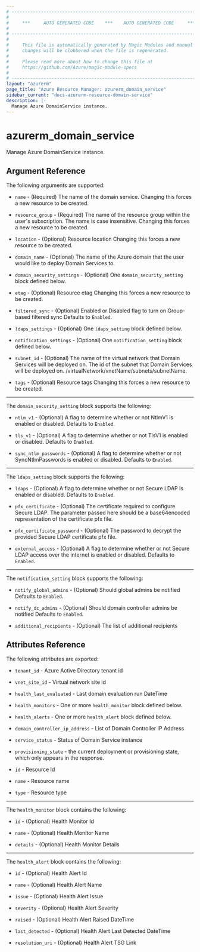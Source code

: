 ```yaml
---
# ----------------------------------------------------------------------------
#
#     ***     AUTO GENERATED CODE    ***    AUTO GENERATED CODE     ***
#
# ----------------------------------------------------------------------------
#
#     This file is automatically generated by Magic Modules and manual
#     changes will be clobbered when the file is regenerated.
#
#     Please read more about how to change this file at
#     https://github.com/Azure/magic-module-specs
#
# ----------------------------------------------------------------------------
layout: "azurerm"
page_title: "Azure Resource Manager: azurerm_domain_service"
sidebar_current: "docs-azurerm-resource-domain-service"
description: |-
  Manage Azure DomainService instance.
---
```


# azurerm_domain_service

Manage Azure DomainService instance.


## Argument Reference

The following arguments are supported:

* `name` - (Required) The name of the domain service. Changing this forces a new resource to be created.

* `resource_group` - (Required) The name of the resource group within the user's subscription. The name is case insensitive. Changing this forces a new resource to be created.

* `location` - (Optional) Resource location Changing this forces a new resource to be created.

* `domain_name` - (Optional) The name of the Azure domain that the user would like to deploy Domain Services to.

* `domain_security_settings` - (Optional) One `domain_security_setting` block defined below.

* `etag` - (Optional) Resource etag Changing this forces a new resource to be created.

* `filtered_sync` - (Optional) Enabled or Disabled flag to turn on Group-based filtered sync Defaults to `Enabled`.

* `ldaps_settings` - (Optional) One `ldaps_setting` block defined below.

* `notification_settings` - (Optional) One `notification_setting` block defined below.

* `subnet_id` - (Optional) The name of the virtual network that Domain Services will be deployed on. The id of the subnet that Domain Services will be deployed on. /virtualNetwork/vnetName/subnets/subnetName.

* `tags` - (Optional) Resource tags Changing this forces a new resource to be created.

---

The `domain_security_setting` block supports the following:

* `ntlm_v1` - (Optional) A flag to determine whether or not NtlmV1 is enabled or disabled. Defaults to `Enabled`.

* `tls_v1` - (Optional) A flag to determine whether or not TlsV1 is enabled or disabled. Defaults to `Enabled`.

* `sync_ntlm_passwords` - (Optional) A flag to determine whether or not SyncNtlmPasswords is enabled or disabled. Defaults to `Enabled`.

---

The `ldaps_setting` block supports the following:

* `ldaps` - (Optional) A flag to determine whether or not Secure LDAP is enabled or disabled. Defaults to `Enabled`.

* `pfx_certificate` - (Optional) The certificate required to configure Secure LDAP. The parameter passed here should be a base64encoded representation of the certificate pfx file.

* `pfx_certificate_password` - (Optional) The password to decrypt the provided Secure LDAP certificate pfx file.

* `external_access` - (Optional) A flag to determine whether or not Secure LDAP access over the internet is enabled or disabled. Defaults to `Enabled`.

---

The `notification_setting` block supports the following:

* `notify_global_admins` - (Optional) Should global admins be notified Defaults to `Enabled`.

* `notify_dc_admins` - (Optional) Should domain controller admins be notified Defaults to `Enabled`.

* `additional_recipients` - (Optional) The list of additional recipients

## Attributes Reference

The following attributes are exported:

* `tenant_id` - Azure Active Directory tenant id

* `vnet_site_id` - Virtual network site id

* `health_last_evaluated` - Last domain evaluation run DateTime

* `health_monitors` - One or more `health_monitor` block defined below.

* `health_alerts` - One or more `health_alert` block defined below.

* `domain_controller_ip_address` - List of Domain Controller IP Address

* `service_status` - Status of Domain Service instance

* `provisioning_state` - the current deployment or provisioning state, which only appears in the response.

* `id` - Resource Id

* `name` - Resource name

* `type` - Resource type


---

The `health_monitor` block contains the following:

* `id` - (Optional) Health Monitor Id

* `name` - (Optional) Health Monitor Name

* `details` - (Optional) Health Monitor Details

---

The `health_alert` block contains the following:

* `id` - (Optional) Health Alert Id

* `name` - (Optional) Health Alert Name

* `issue` - (Optional) Health Alert Issue

* `severity` - (Optional) Health Alert Severity

* `raised` - (Optional) Health Alert Raised DateTime

* `last_detected` - (Optional) Health Alert Last Detected DateTime

* `resolution_uri` - (Optional) Health Alert TSG Link
